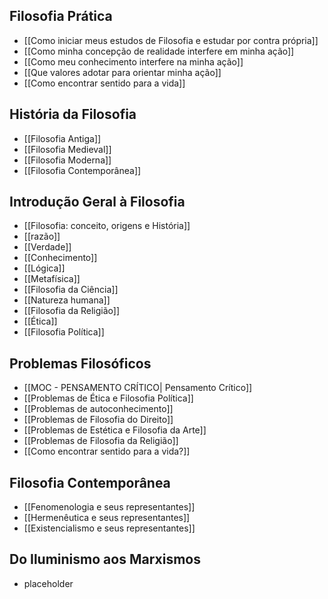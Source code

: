 ## Filosofia Prática
- [[Como iniciar meus estudos de Filosofia e estudar por contra própria]]
- [[Como minha concepção de realidade interfere em minha ação]] 
- [[Como meu conhecimento interfere na minha ação]] 
- [[Que valores adotar para orientar minha ação]]
- [[Como encontrar sentido para a vida]]
## História da Filosofia
- [[Filosofia Antiga]]
- [[Filosofia Medieval]]
- [[Filosofia Moderna]]
- [[Filosofia Contemporânea]]
## Introdução Geral à Filosofia
- [[Filosofia: conceito, origens e História]]
- [[razão]] 
- [[Verdade]]
- [[Conhecimento]]
- [[Lógica]]
- [[Metafísica]]
- [[Filosofia da Ciência]]
- [[Natureza humana]]
- [[Filosofia da Religião]]
- [[Ética]]
- [[Filosofia Política]]
## Problemas Filosóficos
- [[MOC - PENSAMENTO CRÍTICO| Pensamento Crítico]]
- [[Problemas de Ética e Filosofia Política]]
- [[Problemas de autoconhecimento]]
- [[Problemas de Filosofia do Direito]]
- [[Problemas de Estética e Filosofia da Arte]]
- [[Problemas de Filosofia da Religião]]
- [[Como encontrar sentido para a vida?]]
## Filosofia Contemporânea
- [[Fenomenologia e seus representantes]]
- [[Hermenêutica e seus representantes]]
- [[Existencialismo e seus representantes]]
## Do Iluminismo aos Marxismos
- placeholder

